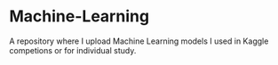 # Machine-Learning
A repository where I upload Machine Learning models I used in Kaggle competions or for individual study.
